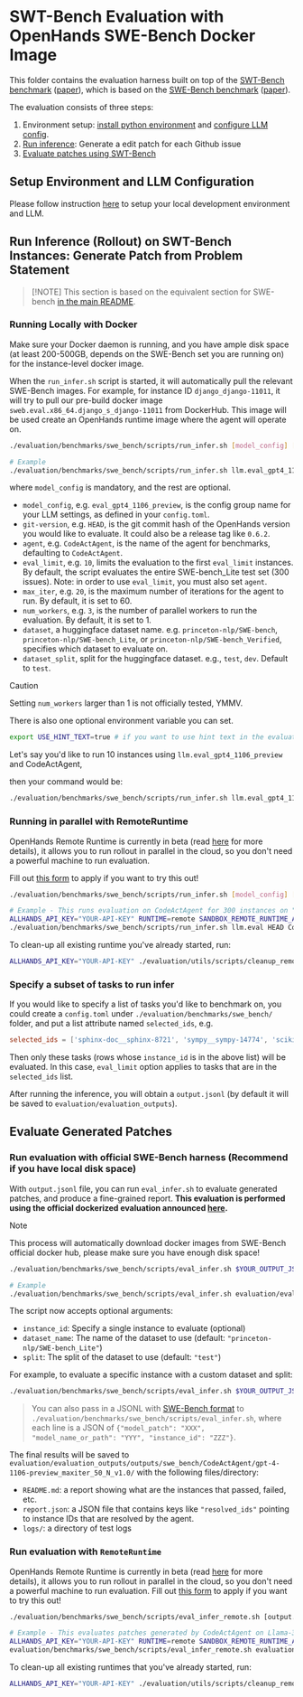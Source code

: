 # SWT-Bench Evaluation with OpenHands SWE-Bench Docker Image

This folder contains the evaluation harness built on top of the [SWT-Bench benchmark](https://swtbench.com/) ([paper](https://arxiv.org/abs/2406.12952)), which is based on the [SWE-Bench benchmark](https://www.swebench.com/) ([paper](https://arxiv.org/abs/2310.06770)).

The evaluation consists of three steps:

1. Environment setup: [install python environment](../../README.md#development-environment) and [configure LLM config](../../README.md#configure-openhands-and-your-llm).
2. [Run inference](#run-inference-on-swe-bench-instances): Generate a edit patch for each Github issue
3. [Evaluate patches using SWT-Bench](#evaluate-generated-patches)

## Setup Environment and LLM Configuration

Please follow instruction [here](../../README.md#setup) to setup your local development environment and LLM.

## Run Inference (Rollout) on SWT-Bench Instances: Generate Patch from Problem Statement

> [!NOTE] This section is based on the equivalent section for SWE-bench [in the main README](./README.md#run-inference-rollout-on-swe-bench-instances-generate-patch-from-problem-statement).

### Running Locally with Docker

Make sure your Docker daemon is running, and you have ample disk space (at least 200-500GB, depends on the SWE-Bench set you are running on) for the instance-level docker image.

When the `run_infer.sh` script is started, it will automatically pull the relevant SWE-Bench images.
For example, for instance ID `django_django-11011`, it will try to pull our pre-build docker image `sweb.eval.x86_64.django_s_django-11011` from DockerHub.
This image will be used create an OpenHands runtime image where the agent will operate on.

```bash
./evaluation/benchmarks/swe_bench/scripts/run_infer.sh [model_config] [git-version] [agent] [eval_limit] [max_iter] [num_workers] [dataset] [dataset_split]

# Example
./evaluation/benchmarks/swe_bench/scripts/run_infer.sh llm.eval_gpt4_1106_preview HEAD CodeActAgent 500 100 1 princeton-nlp/SWE-bench_Verified test
```

where `model_config` is mandatory, and the rest are optional.

- `model_config`, e.g. `eval_gpt4_1106_preview`, is the config group name for your
LLM settings, as defined in your `config.toml`.
- `git-version`, e.g. `HEAD`, is the git commit hash of the OpenHands version you would
like to evaluate. It could also be a release tag like `0.6.2`.
- `agent`, e.g. `CodeActAgent`, is the name of the agent for benchmarks, defaulting
to `CodeActAgent`.
- `eval_limit`, e.g. `10`, limits the evaluation to the first `eval_limit` instances. By
default, the script evaluates the entire SWE-bench_Lite test set (300 issues). Note:
in order to use `eval_limit`, you must also set `agent`.
- `max_iter`, e.g. `20`, is the maximum number of iterations for the agent to run. By
default, it is set to 60.
- `num_workers`, e.g. `3`, is the number of parallel workers to run the evaluation. By
default, it is set to 1.
- `dataset`, a huggingface dataset name. e.g. `princeton-nlp/SWE-bench`, `princeton-nlp/SWE-bench_Lite`, or `princeton-nlp/SWE-bench_Verified`, specifies which dataset to evaluate on.
- `dataset_split`, split for the huggingface dataset. e.g., `test`, `dev`. Default to `test`.

> [!CAUTION]
> Setting `num_workers` larger than 1 is not officially tested, YMMV.

There is also one optional environment variable you can set.

```bash
export USE_HINT_TEXT=true # if you want to use hint text in the evaluation. Default to false. Ignore this if you are not sure.
```

Let's say you'd like to run 10 instances using `llm.eval_gpt4_1106_preview` and CodeActAgent,

then your command would be:

```bash
./evaluation/benchmarks/swe_bench/scripts/run_infer.sh llm.eval_gpt4_1106_preview HEAD CodeActAgent 10
```

### Running in parallel with RemoteRuntime

OpenHands Remote Runtime is currently in beta (read [here](https://runtime.all-hands.dev/) for more details), it allows you to run rollout in parallel in the cloud, so you don't need a powerful machine to run evaluation.

Fill out [this form](https://docs.google.com/forms/d/e/1FAIpQLSckVz_JFwg2_mOxNZjCtr7aoBFI2Mwdan3f75J_TrdMS1JV2g/viewform) to apply if you want to try this out!

```bash
./evaluation/benchmarks/swe_bench/scripts/run_infer.sh [model_config] [git-version] [agent] [eval_limit] [max_iter] [num_workers] [dataset] [dataset_split]

# Example - This runs evaluation on CodeActAgent for 300 instances on "princeton-nlp/SWE-bench_Lite"'s test set, with max 30 iteration per instances, with 16 number of workers running in parallel
ALLHANDS_API_KEY="YOUR-API-KEY" RUNTIME=remote SANDBOX_REMOTE_RUNTIME_API_URL="https://runtime.eval.all-hands.dev" EVAL_DOCKER_IMAGE_PREFIX="us-central1-docker.pkg.dev/evaluation-092424/swe-bench-images" \
./evaluation/benchmarks/swe_bench/scripts/run_infer.sh llm.eval HEAD CodeActAgent 300 30 16 "princeton-nlp/SWE-bench_Lite" test
```

To clean-up all existing runtime you've already started, run:

```bash
ALLHANDS_API_KEY="YOUR-API-KEY" ./evaluation/utils/scripts/cleanup_remote_runtime.sh
```

### Specify a subset of tasks to run infer

If you would like to specify a list of tasks you'd like to benchmark on, you could
create a `config.toml` under `./evaluation/benchmarks/swe_bench/` folder, and put a list
attribute named `selected_ids`, e.g.

```toml
selected_ids = ['sphinx-doc__sphinx-8721', 'sympy__sympy-14774', 'scikit-learn__scikit-learn-10508']
```

Then only these tasks (rows whose `instance_id` is in the above list) will be evaluated.
In this case, `eval_limit` option applies to tasks that are in the `selected_ids` list.

After running the inference, you will obtain a `output.jsonl` (by default it will be saved to `evaluation/evaluation_outputs`).

## Evaluate Generated Patches

### Run evaluation with official SWE-Bench harness (Recommend if you have local disk space)

With `output.jsonl` file, you can run `eval_infer.sh` to evaluate generated patches, and produce a fine-grained report.
**This evaluation is performed using the official dockerized evaluation announced [here](https://github.com/princeton-nlp/SWE-bench/blob/main/docs/20240627_docker/README.md).**

> [!NOTE]
> This process will automatically download docker images from SWE-Bench official docker hub, please make sure you have enough disk space!


```bash
./evaluation/benchmarks/swe_bench/scripts/eval_infer.sh $YOUR_OUTPUT_JSONL [instance_id] [dataset_name] [split]

# Example
./evaluation/benchmarks/swe_bench/scripts/eval_infer.sh evaluation/evaluation_outputs/outputs/swe_bench/CodeActAgent/gpt-4-1106-preview_maxiter_50_N_v1.0/output.jsonl
```

The script now accepts optional arguments:

- `instance_id`: Specify a single instance to evaluate (optional)
- `dataset_name`: The name of the dataset to use (default: `"princeton-nlp/SWE-bench_Lite"`)
- `split`: The split of the dataset to use (default: `"test"`)

For example, to evaluate a specific instance with a custom dataset and split:

```bash
./evaluation/benchmarks/swe_bench/scripts/eval_infer.sh $YOUR_OUTPUT_JSONL instance_123 princeton-nlp/SWE-bench test
```

> You can also pass in a JSONL with [SWE-Bench format](https://github.com/princeton-nlp/SWE-bench/blob/main/tutorials/evaluation.md#-creating-predictions) to `./evaluation/benchmarks/swe_bench/scripts/eval_infer.sh`, where each line is a JSON of `{"model_patch": "XXX", "model_name_or_path": "YYY", "instance_id": "ZZZ"}`.

The final results will be saved to `evaluation/evaluation_outputs/outputs/swe_bench/CodeActAgent/gpt-4-1106-preview_maxiter_50_N_v1.0/` with the following files/directory:

- `README.md`: a report showing what are the instances that passed, failed, etc.
- `report.json`: a JSON file that contains keys like `"resolved_ids"` pointing to instance IDs that are resolved by the agent.
- `logs/`: a directory of test logs

### Run evaluation with `RemoteRuntime`

OpenHands Remote Runtime is currently in beta (read [here](https://runtime.all-hands.dev/) for more details), it allows you to run rollout in parallel in the cloud, so you don't need a powerful machine to run evaluation.
Fill out [this form](https://docs.google.com/forms/d/e/1FAIpQLSckVz_JFwg2_mOxNZjCtr7aoBFI2Mwdan3f75J_TrdMS1JV2g/viewform) to apply if you want to try this out!

```bash
./evaluation/benchmarks/swe_bench/scripts/eval_infer_remote.sh [output.jsonl filepath] [num_workers]

# Example - This evaluates patches generated by CodeActAgent on Llama-3.1-70B-Instruct-Turbo on "princeton-nlp/SWE-bench_Lite"'s test set, with 16 number of workers running in parallel
ALLHANDS_API_KEY="YOUR-API-KEY" RUNTIME=remote SANDBOX_REMOTE_RUNTIME_API_URL="https://runtime.eval.all-hands.dev" EVAL_DOCKER_IMAGE_PREFIX="us-central1-docker.pkg.dev/evaluation-092424/swe-bench-images" \
evaluation/benchmarks/swe_bench/scripts/eval_infer_remote.sh evaluation/evaluation_outputs/outputs/swe-bench-lite/CodeActAgent/Llama-3.1-70B-Instruct-Turbo_maxiter_30_N_v1.9-no-hint/output.jsonl 16 "princeton-nlp/SWE-bench_Lite" "test"
```

To clean-up all existing runtimes that you've already started, run:

```bash
ALLHANDS_API_KEY="YOUR-API-KEY" ./evaluation/utils/scripts/cleanup_remote_runtime.sh
```
